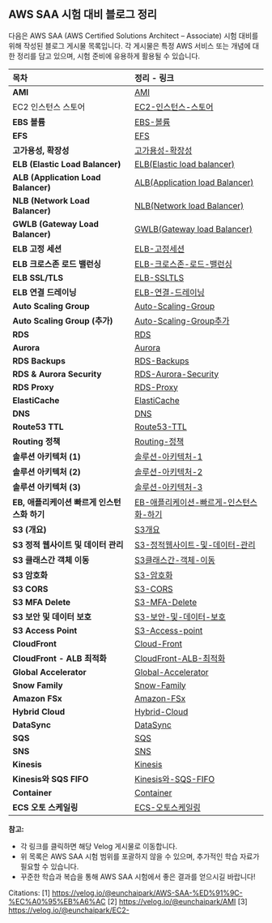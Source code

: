 ## AWS SAA 시험 대비 블로그 정리

다음은 AWS SAA (AWS Certified Solutions Architect – Associate) 시험 대비를 위해 작성된 블로그 게시물 목록입니다. 각 게시물은 특정 AWS 서비스 또는 개념에 대한 정리를 담고 있으며, 시험 준비에 유용하게 활용될 수 있습니다.

| 목차                                  | 정리 - 링크                                                                                                                                                             |
| :------------------------------------ | :---------------------------------------------------------------------------------------------------------------------------------------------------------------------- |
| **AMI**                               | [AMI](https://velog.io/@eunchaipark/AMI)                                                                                                                                 |
| EC2 인스턴스 스토어                     | [EC2-인스턴스-스토어](https://velog.io/@eunchaipark/EC2-%EC%9D%B8%EC%8A%A4%ED%84%B4%EC%8A%A4-%EC%8A%A4%ED%86%A0%EC%96%B4)                                                              |
| **EBS 볼륨**                            | [EBS-볼륨](https://velog.io/@eunchaipark/EBS-%EB%B3%BC%EB%A5%A8)                                                                                                                  |
| **EFS**                               | [EFS](https://velog.io/@eunchaipark/EFS)                                                                                                                                 |
| **고가용성, 확장성**                      | [고가용성-확장성](https://velog.io/@eunchaipark/%EA%B3%A0%EA%B0%80%EC%9A%A9%EC%84%B1-%ED%99%95%EC%9E%A5%EC%84%B1)                                                              |
| **ELB (Elastic Load Balancer)**        | [ELB(Elastic load balancer)](https://velog.io/@eunchaipark/ELBElastic-load-balancer)                                                                                    |
| **ALB (Application Load Balancer)**    | [ALB(Application load Balancer)](https://velog.io/@eunchaipark/ALBApplication-load-Balancer)                                                                                |
| **NLB (Network Load Balancer)**        | [NLB(Network load Balancer)](https://velog.io/@eunchaipark/NLBNetwork-load-Balancer)                                                                                    |
| **GWLB (Gateway Load Balancer)**       | [GWLB(Gateway load Balancer)](https://velog.io/@eunchaipark/GWLBGateway-load-Balancer)                                                                                    |
| **ELB 고정 세션**                       | [ELB-고정세션](https://velog.io/@eunchaipark/ELB-%EA%B3%A0%EC%A0%95%EC%84%B8%EC%85%98)                                                                                    |
| **ELB 크로스존 로드 밸런싱**            | [ELB-크로스존-로드-밸런싱](https://velog.io/@eunchaipark/ELB-%ED%81%AC%EB%A1%9C%EC%8A%A4%EC%A1%B4-%EB%A1%9C%EB%93%9C-%EB%B0%B8%EB%9F%B0%EC%8B%B1)                                   |
| **ELB SSL/TLS**                      | [ELB-SSLTLS](https://velog.io/@eunchaipark/ELB-SSLTLS)                                                                                                                     |
| **ELB 연결 드레이닝**                    | [ELB-연결-드레이닝](https://velog.io/@eunchaipark/ELB-%EC%97%B0%EA%B2%B0-%EB%93%9C%EB%A0%88%EC%9D%B4%EB%8B%9D)                                                              |
| **Auto Scaling Group**                | [Auto-Scaling-Group](https://velog.io/@eunchaipark/Auto-Scaling-Group)                                                                                                   |
| **Auto Scaling Group (추가)**           | [Auto-Scaling-Group추가](https://velog.io/@eunchaipark/Auto-Scaling-Group%EC%B6%94%EA%B0%80)                                                                               |
| **RDS**                               | [RDS](https://velog.io/@eunchaipark/RDS)                                                                                                                                 |
| **Aurora**                            | [Aurora](https://velog.io/@eunchaipark/Aurora)                                                                                                                             |
| **RDS Backups**                       | [RDS-Backups](https://velog.io/@eunchaipark/RDS-Backups)                                                                                                                   |
| **RDS & Aurora Security**             | [RDS-Aurora-Security](https://velog.io/@eunchaipark/RDS-Aurora-Security)                                                                                                 |
| **RDS Proxy**                         | [RDS-Proxy](https://velog.io/@eunchaipark/RDS-Proxy)                                                                                                                       |
| **ElastiCache**                       | [ElastiCache](https://velog.io/@eunchaipark/ElastiCache)                                                                                                                   |
| **DNS**                               | [DNS](https://velog.io/@eunchaipark/DNS)                                                                                                                                 |
| **Route53 TTL**                       | [Route53-TTL](https://velog.io/@eunchaipark/Route53-TTL)                                                                                                                   |
| **Routing 정책**                        | [Routing-정책](https://velog.io/@eunchaipark/Routing-%EC%A0%95%EC%B1%85)                                                                                                      |
| **솔루션 아키텍처 (1)**                   | [솔루션-아키텍처-1](https://velog.io/@eunchaipark/%EC%86%94%EB%A3%A8%EC%85%98-%EC%95%84%ED%82%A4%ED%85%8D%EC%B2%98-1)                                                     |
| **솔루션 아키텍처 (2)**                   | [솔루션-아키텍처-2](https://velog.io/@eunchaipark/%EC%86%94%EB%A3%A8%EC%85%98-%EC%95%84%ED%82%A4%ED%85%8D%EC%B2%98-2)                                                     |
| **솔루션 아키텍처 (3)**                   | [솔루션-아키텍처-3](https://velog.io/@eunchaipark/%EC%86%94%EB%A3%A8%EC%85%98-%EC%95%84%ED%82%A4%ED%85%8D%EC%B2%98-3)                                                     |
| **EB, 애플리케이션 빠르게 인스턴스화 하기** | [EB-애플리케이션-빠르게-인스턴스화-하기](https://velog.io/@eunchaipark/EB-%EC%95%A0%ED%94%8C%EB%A6%AC%EC%BC%80%EC%9D%B4%EC%85%98-%EB%B9%A0%EB%A5%B4%EA%B2%8C-%EC%9D%B8%EC%8A%A4%ED%84%B4%EC%8A%A4%ED%99%94-%ED%95%98%EA%B8%B0) |
| **S3 (개요)**                         | [S3개요](https://velog.io/@eunchaipark/S3%EA%B0%9C%EC%9A%94)                                                                                                               |
| **S3 정적 웹사이트 및 데이터 관리**      | [S3-정적웹사이트-및-데이터-관리](https://velog.io/@eunchaipark/S3-%EC%A0%95%EC%A0%81%EC%9B%B9%EC%82%AC%EC%9D%B4%ED%8A%B8-%EB%B0%8F-%EB%8D%B0%EC%9D%B4%ED%84%B0-%EA%B4%80%EB%A6%AC)                       |
| **S3 클래스간 객체 이동**                | [S3클래스간-객체-이동](https://velog.io/@eunchaipark/S3%ED%81%B4%EB%9E%98%EC%8A%A4%EA%B0%84-%EA%B0%9D%EC%B2%B4-%EC%9D%B4%EB%8F%99)                                         |
| **S3 암호화**                         | [S3-암호화](https://velog.io/@eunchaipark/S3-%EC%95%94%ED%98%B8%ED%99%94)                                                                                                         |
| **S3 CORS**                           | [S3-CORS](https://velog.io/@eunchaipark/S3-CORS)                                                                                                                           |
| **S3 MFA Delete**                     | [S3-MFA-Delete](https://velog.io/@eunchaipark/S3-MFA-Delete)                                                                                                               |
| **S3 보안 및 데이터 보호**              | [S3-보안-및-데이터-보호](https://velog.io/@eunchaipark/S3-%EB%B3%B4%EC%95%88-%EB%B0%8F-%EB%8D%B0%EC%9D%B4%ED%84%B0-%EB%B3%B4%ED%98%B8)                                         |
| **S3 Access Point**                   | [S3-Access-point](https://velog.io/@eunchaipark/S3-Access-point)                                                                                                           |
| **CloudFront**                        | [Cloud-Front](https://velog.io/@eunchaipark/Cloud-Front)                                                                                                                     |
| **CloudFront - ALB 최적화**           | [CloudFront-ALB-최적화](https://velog.io/@eunchaipark/CloudFront-ALB-%EC%B5%9C%EC%A0%81%ED%99%94)                                                                           |
| **Global Accelerator**                | [Global-Accelerator](https://velog.io/@eunchaipark/Global-Accelerator)                                                                                                       |
| **Snow Family**                       | [Snow-Family](https://velog.io/@eunchaipark/Snow-Family)                                                                                                                     |
| **Amazon FSx**                        | [Amazon-FSx](https://velog.io/@eunchaipark/Amazon-FSx)                                                                                                                       |
| **Hybrid Cloud**                      | [Hybrid-Cloud](https://velog.io/@eunchaipark/Hybrid-Cloud)                                                                                                                   |
| **DataSync**                          | [DataSync](https://velog.io/@eunchaipark/DataSync)                                                                                                                           |
| **SQS**                               | [SQS](https://velog.io/@eunchaipark/SQS)                                                                                                                                 |
| **SNS**                               | [SNS](https://velog.io/@eunchaipark/SNS)                                                                                                                                 |
| **Kinesis**                           | [Kinesis](https://velog.io/@eunchaipark/Kinesis)                                                                                                                             |
| **Kinesis와 SQS FIFO**               | [Kinesis와-SQS-FIFO](https://velog.io/@eunchaipark/Kinesis%EC%99%80-SQS-FIFO)                                                                                                |
| **Container**                         | [Container](https://velog.io/@eunchaipark/Container)                                                                                                                       |
| **ECS 오토 스케일링**                   | [ECS-오토스케일링](https://velog.io/@eunchaipark/ECS-%EC%98%A4%ED%86%A0%EC%8A%A4%EC%BC%80%EC%9D%BC%EB%A7%81)                                                                  |

**참고:**

*   각 링크를 클릭하면 해당 Velog 게시물로 이동합니다.
*   위 목록은 AWS SAA 시험 범위를 포괄하지 않을 수 있으며, 추가적인 학습 자료가 필요할 수 있습니다.
*   꾸준한 학습과 복습을 통해 AWS SAA 시험에서 좋은 결과를 얻으시길 바랍니다!

Citations:
[1] https://velog.io/@eunchaipark/AWS-SAA-%ED%91%9C-%EC%A0%95%EB%A6%AC
[2] https://velog.io/@eunchaipark/AMI
[3] https://velog.io/@eunchaipark/EC2-

